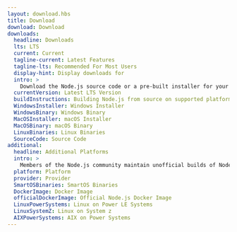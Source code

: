 ```yaml
---
layout: download.hbs
title: Download
download: Download
downloads:
  headline: Downloads
  lts: LTS
  current: Current
  tagline-current: Latest Features
  tagline-lts: Recommended For Most Users
  display-hint: Display downloads for
  intro: >
    Download the Node.js source code or a pre-built installer for your platform, and start developing today.
  currentVersion: Latest LTS Version
  buildInstructions: Building Node.js from source on supported platforms
  WindowsInstaller: Windows Installer
  WindowsBinary: Windows Binary
  MacOSInstaller: macOS Installer
  MacOSBinary: macOS Binary
  LinuxBinaries: Linux Binaries
  SourceCode: Source Code
additional:
  headline: Additional Platforms
  intro: >
    Members of the Node.js community maintain unofficial builds of Node.js for additional platforms. Note that such builds are not supported by the Node.js core team and may not yet be at the same build level as current Node.js release.
  platform: Platform
  provider: Provider
  SmartOSBinaries: SmartOS Binaries
  DockerImage: Docker Image
  officialDockerImage: Official Node.js Docker Image
  LinuxPowerSystems: Linux on Power LE Systems
  LinuxSystemZ: Linux on System z
  AIXPowerSystems: AIX on Power Systems
---
```


